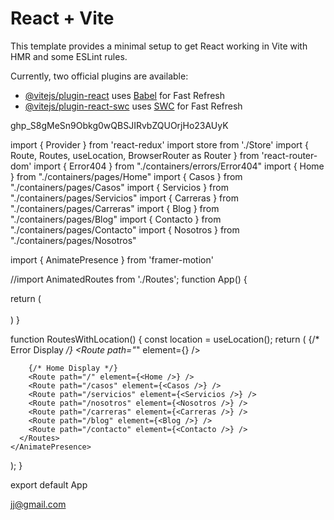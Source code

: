 # React + Vite

This template provides a minimal setup to get React working in Vite with HMR and some ESLint rules.

Currently, two official plugins are available:

- [@vitejs/plugin-react](https://github.com/vitejs/vite-plugin-react/blob/main/packages/plugin-react/README.md) uses [Babel](https://babeljs.io/) for Fast Refresh
- [@vitejs/plugin-react-swc](https://github.com/vitejs/vite-plugin-react-swc) uses [SWC](https://swc.rs/) for Fast Refresh

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


import { Provider } from 'react-redux'
import store from './Store'
import { Route, Routes, useLocation, BrowserRouter as Router } from 'react-router-dom'
import { Error404 } from "./containers/errors/Error404"
import { Home } from "./containers/pages/Home"
import { Casos } from "./containers/pages/Casos"
import { Servicios } from "./containers/pages/Servicios"
import { Carreras } from "./containers/pages/Carreras"
import { Blog } from "./containers/pages/Blog"
import { Contacto } from "./containers/pages/Contacto"
import { Nosotros } from "./containers/pages/Nosotros"

import { AnimatePresence } from 'framer-motion'

//import AnimatedRoutes from './Routes';
function App() { 

  return (
    <Provider store={store}>
      <Router>
        <RoutesWithLocation/>
      </Router>      
    </Provider>    
  )
}

function RoutesWithLocation() {
  const location = useLocation();
  return (
    <AnimatePresence>
      <Routes location={location} key={location.pathname}>
        {/* Error Display */}
        <Route path="*" element={<Error404 />} />

        {/* Home Display */}
        <Route path="/" element={<Home />} />
        <Route path="/casos" element={<Casos />} />
        <Route path="/servicios" element={<Servicios />} />
        <Route path="/nosotros" element={<Nosotros />} />
        <Route path="/carreras" element={<Carreras />} />
        <Route path="/blog" element={<Blog />} />
        <Route path="/contacto" element={<Contacto />} />
      </Routes>
    </AnimatePresence>
  );
}

export default App

jj@gmail.com